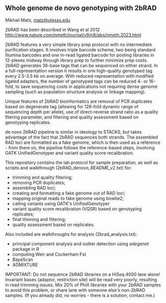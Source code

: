 Whole genome de novo genotyping with 2bRAD
------------------------------------------

Mikhail Matz, matz@utexas.edu

2bRAD has been described in Wang et al 2012 
http://www.nature.com/nmeth/journal/v9/n8/abs/nmeth.2023.html 

2bRAD features a very simple library prep protocol with no intermediate purification stages. It involves triple barcode scheme, two being standard Illumina barcodes and one in-read ligated barcode for pooling libraries in 12-plexes midway through library prep to further minimize prep costs. 2bRAD generates 36-base tags that can be sequenced on either strand. In a full-representation version it results in one high-quality genotyped tag every 2.5-3.5 kb on average. With reduced-representation with modified ligated adapters, the number of genotyped tags can be reduced 4- or 16-fold, to save sequencing costs in applications not requiring dense genome sampling (such as population structure analysis or linkage mapping). 

Unique features of 2bRAD bioinformatics are removal of PCR duplicates based on degenerate tag (allowing for 128-fold dynamic range of sequencing depth per allele), use of direct-reverse strand ratio as a quality fltering parameter, and filtering and quality assessment based on genotyping replicates.

de novo 2bRAD pipeline is similar in ideology to STACKS, but takes advantage of the fact that 2bRAD sequences both strands. The assembled RAD loci are formatted as a fake genome, which is then used as a reference - from there on, the pipeline follows the reference-based steps, involving GATK UnifiedGenotyper and variant quality score recalibration. 

This repository contains the lab protocol for sample preparation, as well as scripts and walkthrough (2bRAD_denovo_README_v2.txt) for:
- trimming and quality filtering;
- removing PCR duplicates;
- assembling RAD loci;
- creating and formatting a fake genome out of RAD loci;
- mapping original reads to fake genome using bowtie2;
- calling variants using GATK's UnifiedGenotyper
- variant quality score recalibration (VQSR) based on genotyping replicates;
- final thinning and filtering;
- quality assessment based on replicates.

Also included are walkthroughs for analysis (2brad_analysis.txt):
- principal component analysis and outlier detection using *adegenet* package in R
- computing Weir and Cockerham Fst
- BayeScan
- ADMIXTURE

IMPORTANT: Do not sequence 2bRAD libraries on a HiSeq 4000 lane alone! Invariant bases (adaptor, restriction site) will be read very poorly, resulting in read trimming issues. Mix 20% of PhiX libraries with your 2bRAD samples to avoid this problem, or share lane with someone else's non-2bRAD samples. (If you already did, no worries - there is a solution; contact me.)
